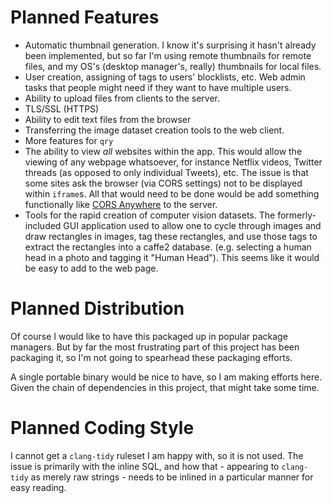 # Planned Features

* Automatic thumbnail generation. I know it's surprising it hasn't already been implemented, but so far I'm using remote thumbnails for remote files, and my OS's (desktop manager's, really) thumbnails for local files.
* User creation, assigning of tags to users' blocklists, etc. Web admin tasks that people might need if they want to have multiple users.
* Ability to upload files from clients to the server.
* TLS/SSL (HTTPS)
* Ability to edit text files from the browser
* Transferring the image dataset creation tools to the web client. 
* More features for `qry`
* The ability to view *all* websites within the app.
  This would allow the viewing of any webpage whatsoever, for instance Netflix videos, Twitter threads (as opposed to only individual Tweets), etc.
  The issue is that some sites ask the browser (via CORS settings) not to be displayed within `iframe`s. All that would need to be done would be add something functionally like [CORS Anywhere](https://github.com/Rob--W/cors-anywhere/) to the server.
* Tools for the rapid creation of computer vision datasets. The formerly-included GUI application used to allow one to cycle through images and draw rectangles in images, tag these rectangles, and use those tags to extract the rectangles into a caffe2 database. (e.g. selecting a human head in a photo and tagging it "Human Head"). This seems like it would be easy to add to the web page.

# Planned Distribution

Of course I would like to have this packaged up in popular package managers. But by far the most frustrating part of this project has been packaging it, so I'm not going to spearhead these packaging efforts.

A single portable binary would be nice to have, so I am making efforts here. Given the chain of dependencies in this project, that might take some time.

# Planned Coding Style

I cannot get a `clang-tidy` ruleset I am happy with, so it is not used. The issue is primarily with the inline SQL, and how that - appearing to `clang-tidy` as merely raw strings - needs to be inlined in a particular manner for easy reading.

